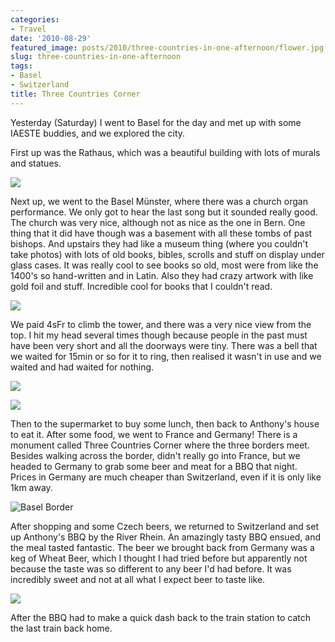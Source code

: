 ```yaml
---
categories:
- Travel
date: '2010-08-29'
featured_image: posts/2010/three-countries-in-one-afternoon/flower.jpg
slug: three-countries-in-one-afternoon
tags:
- Basel
- Switzerland
title: Three Countries Corner
---
```


Yesterday (Saturday) I went to Basel for the day and met up with some IAESTE buddies, and we explored the city.

First up was the Rathaus, which was a beautiful building with lots of murals and statues.

![](rathaus.jpg)

Next up, we went to the Basel Münster, where there was a church organ performance. We only got to hear the last song but it sounded really good. The church was very nice, although not as nice as the one in Bern. One thing that it did have though was a basement with all these tombs of past bishops. And upstairs they had like a museum thing (where you couldn't take photos) with lots of old books, bibles, scrolls and stuff on display under glass cases. It was really cool to see books so old, most were from like the 1400's so hand-written and in Latin. Also they had crazy artwork with like gold foil and stuff. Incredible cool for books that I couldn't read.

![](tombs.jpg)

We paid 4sFr to climb the tower, and there was a very nice view from the top. I hit my head several times though because people in the past must have been very short and all the doorways were tiny. There was a bell that we waited for 15min or so for it to ring, then realised it wasn't in use and we waited and had waited for nothing.

![](narrow.jpg)

![](roof.jpg)

Then to the supermarket to buy some lunch, then back to Anthony's house to eat it. After some food, we went to France and Germany! There is a monument called Three Countries Corner where the three borders meet. Besides walking across the border, didn't really go into France, but we headed to Germany to grab some beer and meat for a BBQ that night. Prices in Germany are much cheaper than Switzerland, even if it is only like 1km away.

![Basel Border](flower.jpg)

After shopping and some Czech beers, we returned to Switzerland and set up Anthony's BBQ by the River Rhein. An amazingly tasty BBQ ensued, and the meal tasted fantastic. The beer we brought back from Germany was a keg of Wheat Beer, which I thought I had tried before but apparently not because the taste was so different to any beer I'd had before. It was incredibly sweet and not at all what I expect beer to taste like.

![](bbq.jpg)

After the BBQ had to make a quick dash back to the train station to catch the last train back home.